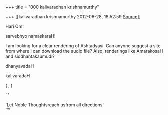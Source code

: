 +++
title = "000 kalivaradhan krishnamurthy"

+++
[[kalivaradhan krishnamurthy	2012-06-28, 18:52:59 [Source](https://groups.google.com/g/samskrita/c/avIakXhO6W8)]]



Hari Om!



sarvebhyo namaskaraH!



I am looking for a clear rendering of Ashtadyayi. Can anyone suggest a site from where I can download the audio file? Also, renderings like AmarakosaH and siddhantakaumudi?



dhanyavadaH

kalivaradaH





  
  
  
  
  
  
  
  
( , )  
  

   ’ ’

'Let Noble Thoughtsreach usfrom all directions'  
’’’’

